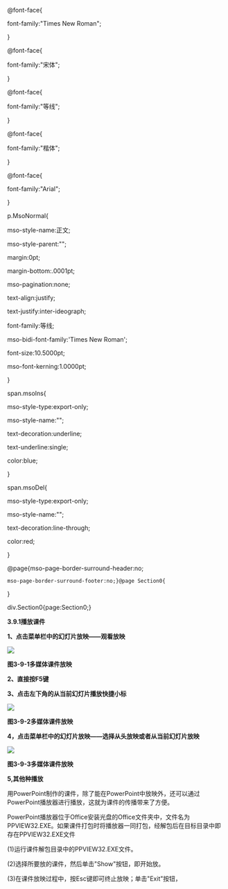   
@font-face{  
font-family:"Times New Roman";  
}  
  
@font-face{  
font-family:"宋体";  
}  
  
@font-face{  
font-family:"等线";  
}  
  
@font-face{  
font-family:"楷体";  
}  
  
@font-face{  
font-family:"Arial";  
}  
  
p.MsoNormal{  
mso-style-name:正文;  
mso-style-parent:"";  
margin:0pt;  
margin-bottom:.0001pt;  
mso-pagination:none;  
text-align:justify;  
text-justify:inter-ideograph;  
font-family:等线;  
mso-bidi-font-family:'Times New Roman';  
font-size:10.5000pt;  
mso-font-kerning:1.0000pt;  
}  
  
span.msoIns{  
mso-style-type:export-only;  
mso-style-name:"";  
text-decoration:underline;  
text-underline:single;  
color:blue;  
}  
  
span.msoDel{  
mso-style-type:export-only;  
mso-style-name:"";  
text-decoration:line-through;  
color:red;  
}  
@page{mso-page-border-surround-header:no;  
	mso-page-border-surround-footer:no;}@page Section0{  
}  
div.Section0{page:Section0;}

**3.9.1播放课件**

**1、点击菜单栏中的幻灯片放映——观看放映**

![](file:///C:\Users\netedi21\AppData\Local\Temp\ksohtml\wps1B7C.tmp.jpg)

**图3-9-1多媒体课件放映**

**2、直接按F5键**

**3、点击左下角的从当前幻灯片播放快捷小标**

![](file:///C:\Users\netedi21\AppData\Local\Temp\ksohtml\wps1B7D.tmp.jpg)

**图3-9-2多媒体课件放映**







**4，点击菜单栏中的幻灯片放映——选择从头放映或者从当前幻灯片放映**

![](file:///C:\Users\netedi21\AppData\Local\Temp\ksohtml\wps1B8E.tmp.png)

**图3-9-3多媒体课件放映**



**5,其他种播放**

用PowerPoint制作的课件，除了能在PowerPoint中放映外，还可以通过PowerPoint播放器进行播放，这就为课件的传播带来了方便。

PowerPoint播放器位于Office安装光盘的Office文件夹中，文件名为PPVIEW32.EXE。如果课件打包时将播放器一同打包，经解包后在目标目录中即存在PPVIEW32.EXE文件  


\(1\)运行课件解包目录中的PPVIEW32.EXE文件。  
  
\(2\)选择所要放的课件，然后单击"Show"按钮，即开始放。  
  
\(3\)在课件放映过程中，按Esc键即可终止放映；单击"Exit"按钮，

